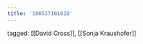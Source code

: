 ```yaml
---
title: '186537101828'
---
```

tagged: [[David Cross]], [[Sonja Kraushofer]]
<iframe frameborder="0" height="1" id="ga_target" scrolling="no" style="background-color:transparent; overflow:hidden; position:absolute; top:0; left:0; z-index:9999;" width="1"></iframe>